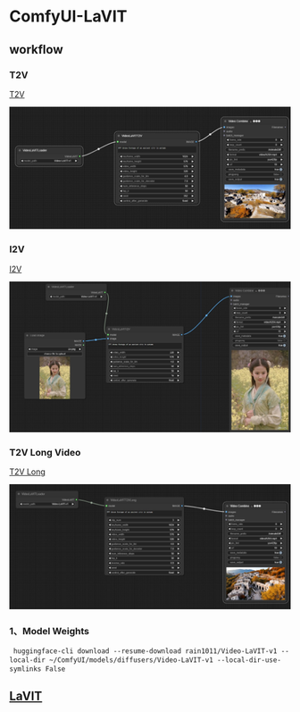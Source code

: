 # ComfyUI-LaVIT

## workflow

### T2V

[T2V](https://github.com/chaojie/ComfyUI-LaVIT/blob/main/wf_t2v.json)

<img src="wf_t2v.png" raw=true>

### I2V

[I2V](https://github.com/chaojie/ComfyUI-LaVIT/blob/main/wf_i2v.json)

<img src="wf_i2v.png" raw=true>

### T2V Long Video

[T2V Long](https://github.com/chaojie/ComfyUI-LaVIT/blob/main/wf_t2v_long.json)

<img src="wf_t2v_long.png" raw=true>

### 1、Model Weights

```
 huggingface-cli download --resume-download rain1011/Video-LaVIT-v1 --local-dir ~/ComfyUI/models/diffusers/Video-LaVIT-v1 --local-dir-use-symlinks False
```

## [LaVIT](https://github.com/jy0205/LaVIT)